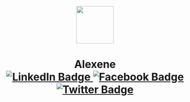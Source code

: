 <div id="icon" align="center">
  <img src="https://pbs.twimg.com/media/FhjOmGVaUAAzzwh?format=jpg&name=small" width="100"/>
</div>
<div id="header" align="center">
  <h1>
    Alexene
    <br>
<div id="badges" align="center">
  <a href="https://www.linkedin.com/in/alexene-faith-tomate-9b3180257/">
    <img src="https://img.shields.io/badge/LinkedIn-lightblue?logo=linkedin&logoColor=white&style=for-the-badge" alt="LinkedIn Badge"/>
  <a href="https://web.facebook.com/alekzene/">
    <img src="https://img.shields.io/badge/Facebook-lightblue?logo=facebook&logoColor=white&style=for-the-badge" alt="Facebook Badge"/>
  <a href="https://twitter.com/alekzene">
   <img src="https://img.shields.io/badge/Twitter-lightblue?logo=twitter&logoColor=white&style=for-the-badge" alt="Twitter Badge"&nbsp/>
